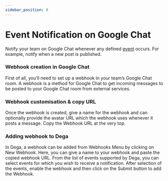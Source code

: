 ```yaml
---
sidebar_position: 8
---
```


# Event Notification on Google Chat

Notify your team on Google Chat whenever any defined [event](/docs/core-concepts/events) occurs. For example, notify when a new post is published.

### Webhook creation in Google Chat

First of all, you’ll need to set up a webhook in your team’s Google Chat room. A webhook is a method for Google Chat to get incoming messages to be posted to your Google Chat room from external services.

### Webhook customisation & copy URL

Once the webhook is created, give a name for the webhook and can optionally provide the avatar URL which the webhook uses whenever it posts a message. Copy the Webhook URL at the very top.

### Adding webhook to Dega

In Dega, a webhook can be added from Webhooks Menu by clicking on New Webhook. Here, you can give a name to your webhook and paste the copied webhook URL. From the list of events supported by Dega, you can select events for which you wish to receive a notification. After selection of the events, enable the webhook and then click on the Submit button to add the Webhook.
